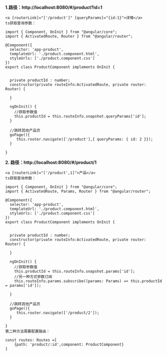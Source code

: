 
**1.路径：http://localhost:8080/#/product?id=1**

    <a [routerLink]="['/product']" [queryParams]="{id:1}">详情</a>
    ts获取查询参数：
    
    import { Component, OnInit } from "@angular/core";
    import { ActivatedRoute, Router } from "@angular/router";
     
    @Component({
      selector: 'app-product',
      templateUrl: './product.component.html',
      styleUrls: ['./product.component.css']
    })
    export class ProductComponent implements OnInit {
     
     
      private productId : number;
      constructor(private routeInfo:ActivatedRoute, private router: Router) {
     
      }
     
      ngOnInit() {
        //获取参数值
        this.productId = this.routeInfo.snapshot.queryParams['id'];
      }
     
      //跳转其他产品页
      goPage(){
         this.router.navigate(['/product'],{ queryParams: { id: 2 }});
      }
     
    }
**2. 路径：http://localhost:8080/#/product/1**
    
    <a [routerLink]="['/product',1]">产品</a>
    ts获取查询参数：
    
    import { Component, OnInit } from "@angular/core";
    import { ActivatedRoute, Params, Router } from "@angular/router";
     
    @Component({
      selector: 'app-product',
      templateUrl: './product.component.html',
      styleUrls: ['./product.component.css']
    })
    export class ProductComponent implements OnInit {
     
     
      private productId : number;
      constructor(private routeInfo:ActivatedRoute, private router: Router) {
     
      }
     
      ngOnInit() {
        //获取参数值
        this.productId = this.routeInfo.snapshot.params['id'];
        //另一种方式参数订阅
        this.routeInfo.params.subscribe((params: Params) => this.productId = params['id']);
     
      }
     
      //跳转其他产品页
      goPage(){
         this.router.navigate(['/product/2']);
      }
     
    }
    第二种方法需要配置路由：
    
    const routes: Routes =[
        {path: 'product/:id',component: ProductComponent}
    ]